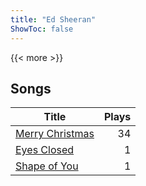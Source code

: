 ```yaml
---
title: "Ed Sheeran"
ShowToc: false
---
```


{{< more >}}

## Songs
Title | Plays 
----- | -----: 
[Merry Christmas](/songs/merry-christmas) | 34
[Eyes Closed](/songs/eyes-closed) | 1
[Shape of You](/songs/shape-of-you) | 1

